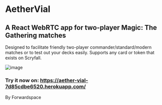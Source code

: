 # AetherVial
## A React WebRTC app for two-player Magic: The Gathering matches

Designed to facilitate friendly two-player commander/standard/modern matches or to test out your decks easily. Supports any card or token that exists on Scryfall.

![image](https://github.com/user-attachments/assets/dc3af7da-dfa4-4cc0-af56-15736de5e392)


### Try it now on: https://aether-vial-7d85cdbe6520.herokuapp.com/

By Forwardspace
